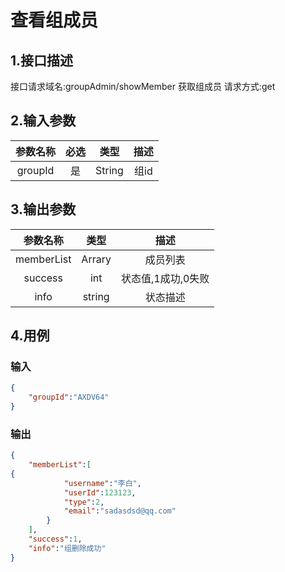 # 查看组成员

## 1.接口描述

接口请求域名:groupAdmin/showMember
获取组成员
请求方式:get

## 2.输入参数

| 参数名称  | 必选  |  类型  |         描述         |
| :-------: | :---: | :----: | :------------------: |
| groupId | 是 | String | 组id |

## 3.输出参数

|  参数名称  |  类型  |         描述         |
| :-------: | :----: | :------------------: |
| memberList | Arrary | 成员列表 |
| success | int | 状态值,1成功,0失败 |
| info | string | 状态描述 |

## 4.用例

### 输入

```json
{
    "groupId":"AXDV64"
}
```

### 输出

```json
{
    "memberList":[
{
            "username":"李白",
            "userId":123123,
            "type":2,
            "email":"sadasdsd@qq.com"
        }
    ],
    "success":1,
    "info":"组删除成功"
}
```
